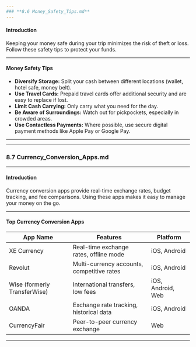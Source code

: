 ```yaml
---
### **8.6 Money_Safety_Tips.md**
---
```


#### **Introduction**

Keeping your money safe during your trip minimizes the risk of theft or loss. Follow these safety tips to protect your funds.

---

#### **Money Safety Tips**

- **Diversify Storage:** Split your cash between different locations (wallet, hotel safe, money belt).
- **Use Travel Cards:** Prepaid travel cards offer additional security and are easy to replace if lost.
- **Limit Cash Carrying:** Only carry what you need for the day.
- **Be Aware of Surroundings:** Watch out for pickpockets, especially in crowded areas.
- **Use Contactless Payments:** Where possible, use secure digital payment methods like Apple Pay or Google Pay.

---

---

### **8.7 Currency_Conversion_Apps.md**

---

#### **Introduction**

Currency conversion apps provide real-time exchange rates, budget tracking, and fee comparisons. Using these apps makes it easy to manage your money on the go.

---

#### **Top Currency Conversion Apps**

| **App Name**                 | **Features**                               | **Platform**      |
| ---------------------------- | ------------------------------------------ | ----------------- |
| XE Currency                  | Real-time exchange rates, offline mode     | iOS, Android      |
| Revolut                      | Multi-currency accounts, competitive rates | iOS, Android      |
| Wise (formerly TransferWise) | International transfers, low fees          | iOS, Android, Web |
| OANDA                        | Exchange rate tracking, historical data    | iOS, Android      |
| CurrencyFair                 | Peer-to-peer currency exchange             | Web               |

---
